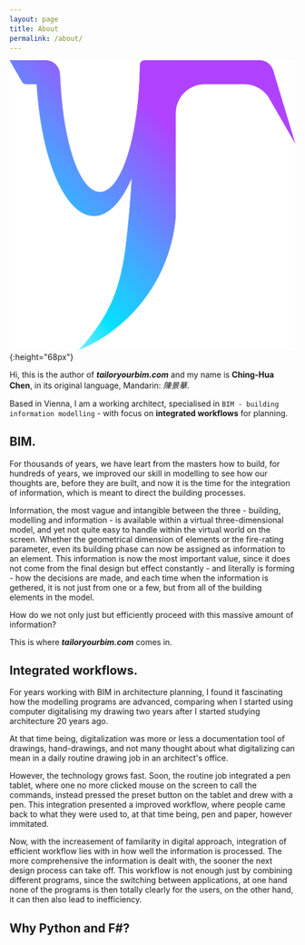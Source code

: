 ```yaml
---
layout: page
title: About
permalink: /about/
---
```


![Image](/assets/img/logoty.png){:height="68px"}  

Hi, this is the author of _**tailoryourbim.com**_ and my name is **Ching-Hua Chen**, in its original language, Mandarin: _陳景華_.

Based in Vienna, I am a working architect, specialised in `BIM - building information modelling` - with focus on **integrated workflows** for planning.

## BIM.

For thousands of years, we have leart from the masters how to build, for hundreds of years, we improved our skill in modelling to see how our thoughts are, before they are built, and now it is the time for the integration of information, which is meant to direct the building processes.

Information, the most vague and intangible between the three - building, modelling and information - is available within a virtual three-dimensional model, and yet not quite easy to handle within the virtual world on the screen. Whether the geometrical dimension of elements or the fire-rating parameter, even its building phase can now be assigned as information to an element. This information is now the most important value, since it does not come from the final design but effect constantly - and literally is forming - how the decisions are made, and each time when the information is gethered, it is not just from one or a few, but from all of the building elements in the model.

How do we not only just but efficiently proceed with this massive amount of information?

This is where _**tailoryourbim.com**_ comes in. 

## Integrated workflows.

For years working with BIM in architecture planning, I found it fascinating how the modelling programs are advanced, comparing when I started using computer digitalising my drawing two years after I started studying architecture 20 years ago.

At that time being, digitalization was more or less a documentation tool of drawings, hand-drawings, and not many thought about what digitalizing can mean in a daily routine drawing job in an architect's office. 

However, the technology grows fast. Soon, the routine job integrated a pen tablet, where one no more clicked mouse on the screen to call the commands, instead pressed the preset button on the tablet and drew with a pen. This integration presented a improved workflow, where people came back to what they were used to, at that time being, pen and paper, however immitated.

Now, with the increasement of familarity in digital approach, integration of efficient workflow lies with in how well the information is processed. The more comprehensive the information is dealt with, the sooner the next design process can take off. This workflow is not enough just by combining different programs, since the switching between applications, at one hand none of the programs is then totally clearly for the users, on the other hand, it can then also lead to inefficiency.

## Why Python and F#?
